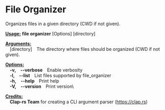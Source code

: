 # File Organizer

Organizes files in a given directory (CWD if not given).

<ins>**Usage:**</ins> **file organizer** [Options] [directory]

<ins>**Arguments:**</ins>\
&emsp;[directory]&emsp;The directory where files should be organized (CWD if not given).

<ins>**Options:**</ins>\
&emsp;**-v,&emsp;--verbose**&emsp;Enable verbosity\
&emsp;**-l,&emsp;--list**&emsp;List files supported by file_organizer\
&emsp;**-h,&emsp;--help**&emsp;Print help\
&emsp;**-V,&emsp;--version**&emsp;Print version\

<ins>**Credits:**</ins>\
&emsp;**Clap-rs Team** for creating a CLI argument parser (https://clap.rs)